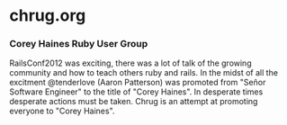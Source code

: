# chrug.org
### Corey Haines Ruby User Group

RailsConf2012 was exciting, there was a lot of talk of the growing
community and how to teach others ruby and rails.  In the midst of all
the excitment @tenderlove (Aaron Patterson) was promoted from "Señor
Software Engineer" to the title of "Corey Haines".  In desperate times
desperate actions must be taken.  Chrug is an attempt at promoting
everyone to "Corey Haines".
